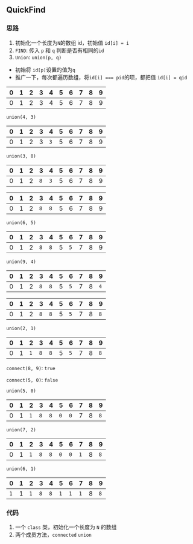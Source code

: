 ## QuickFind

### 思路

1. 初始化一个长度为`N`的数组 id，初始值 `id[i] = i`
2. `FIND`: 传入 `p` 和 `q` 判断是否有相同的`id`
3. `Union`: `union(p, q)`

- 初始将 `id[p]`设置的值为`q`
- 推广一下，每次都遍历数组，将`id[i] === pid`的项，都把值 `id[i] = qid`

| 0   | 1   | 2   | 3   | 4   | 5   | 6   | 7   | 8   | 9   |
| --- | --- | --- | --- | --- | --- | --- | --- | --- | --- |
| 0   | 1   | 2   | 3   | 4   | 5   | 6   | 7   | 8   | 9   |

`union(4, 3)`

| 0   | 1   | 2   | 3   | 4   | 5   | 6   | 7   | 8   | 9   |
| --- | --- | --- | --- | --- | --- | --- | --- | --- | --- |
| 0   | 1   | 2   | 3   | `3` | 5   | 6   | 7   | 8   | 9   |

`union(3, 8)`

| 0   | 1   | 2   | 3   | 4   | 5   | 6   | 7   | 8   | 9   |
| --- | --- | --- | --- | --- | --- | --- | --- | --- | --- |
| 0   | 1   | 2   | `8` | `3` | 5   | 6   | 7   | 8   | 9   |

| 0   | 1   | 2   | 3   | 4   | 5   | 6   | 7   | 8   | 9   |
| --- | --- | --- | --- | --- | --- | --- | --- | --- | --- |
| 0   | 1   | 2   | `8` | `8` | 5   | 6   | 7   | 8   | 9   |

`union(6, 5)`

| 0   | 1   | 2   | 3   | 4   | 5   | 6   | 7   | 8   | 9   |
| --- | --- | --- | --- | --- | --- | --- | --- | --- | --- |
| 0   | 1   | 2   | `8` | `8` | 5   | `5` | 7   | 8   | 9   |

`union(9, 4)`

| 0   | 1   | 2   | 3   | 4   | 5   | 6   | 7   | 8   | 9   |
| --- | --- | --- | --- | --- | --- | --- | --- | --- | --- |
| 0   | 1   | 2   | `8` | `8` | 5   | `5` | 7   | 8   | `4` |

| 0   | 1   | 2   | 3   | 4   | 5   | 6   | 7   | 8   | 9   |
| --- | --- | --- | --- | --- | --- | --- | --- | --- | --- |
| 0   | 1   | 2   | `8` | `8` | 5   | `5` | 7   | 8   | `8` |

`union(2, 1)`

| 0   | 1   | 2   | 3   | 4   | 5   | 6   | 7   | 8   | 9   |
| --- | --- | --- | --- | --- | --- | --- | --- | --- | --- |
| 0   | 1   | `1` | `8` | `8` | 5   | `5` | 7   | 8   | `8` |

`connect(8, 9)`: `true`

`connect(5, 0)`: `false`

`union(5, 0)`

| 0   | 1   | 2   | 3   | 4   | 5   | 6   | 7   | 8   | 9   |
| --- | --- | --- | --- | --- | --- | --- | --- | --- | --- |
| 0   | 1   | `1` | `8` | `8` | `0` | `0` | 7   | 8   | `8` |

`union(7, 2)`

| 0   | 1   | 2   | 3   | 4   | 5   | 6   | 7   | 8   | 9   |
| --- | --- | --- | --- | --- | --- | --- | --- | --- | --- |
| 0   | 1   | `1` | `8` | `8` | `0` | `0` | `1` | 8   | `8` |

`union(6, 1)`

| 0   | 1   | 2   | 3   | 4   | 5   | 6   | 7   | 8   | 9   |
| --- | --- | --- | --- | --- | --- | --- | --- | --- | --- |
| `1` | 1   | `1` | `8` | `8` | `1` | `1` | `1` | 8   | `8` |

### 代码

1. 一个 `class` 类，初始化一个长度为 `N` 的数组
2. 两个成员方法，`connected` `union`

